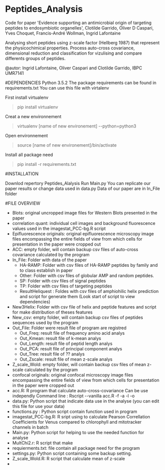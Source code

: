 # Peptides_Analysis

Code for paper 'Evidence supporting an antimicrobial origin of targeting peptides to endosymbiotic organelles', Clotilde Garrido, Oliver D Caspari, Yves Choquet, Francis-André Wollman, Ingrid Lafontaine

Analysing short peptides using z-scale factor (Hellberg 1987) that represent the physicochimical properties. 
Process auto-cross covariance, dimensional reduction and classification for vizulising and compare differents groups of peptides.

@autor: Ingrid Lafontaine, Oliver Caspari and Clotilde Garrido, IBPC UMR7141

#DEPENDENCIES
Python 3.5.2
The package requirements can be found in requirements.txt
You can use this file with virtalenv

First install virtualenv
> pip install virtualenv

Creat a new environnement
> virtualenv [name of new environement] --python=python3

Open environnement
> source [name of new environement]/bin/activate

Install all package need
> pip install -r requirements.txt

#INSTALLATION

Downlod repertory Peptides_Alalysis
Run Main.py
You can replicate our paper results or change data used in data.py
Data of our paper are in In_File folder

#FILE OVERVIEW
* Blots: original uncropped image files for Western Blots presented in the paper
* correlation quant: individual cell images and background fluorescence values used in the imagestat_PCC-bg.R script
* Epifluorescence originals: original epifluorescence microscopy image files encompassing the entire fields of view from which cells for presentation in the paper were cropped out
* ACC: empty folder, will contain backup csv files of auto-cross covariance calculated by the program
* In_File: Folder with data of the paper
	- HA-RAMP: Folder with csv files of HA-RAMP peptides by family and to class establish in paper
	- Other: Folder with csv files of globular AMP and random peptides.
	- SP: Folder with csv files of signal peptides 
	- TP: Folder with csv files of targeting peptides
	- ResultHeliquest : Foldes with csv files of amphiohilic helix prediction and script for generate them (Look start of script to view dependencies) 
* New3Helix: Folder with csv file of helix and peptide features and script for make distribution of theses features
* New_csv: empty folder, will contain backup csv files of peptides sequences used by the program
* Out_File: Folder were result file of program are registred
	- Out_Freq: result file of frequency amino acid analys
	- Out_Kmean: result file of k-mean analys
	- Out_Length: result file of peptid length analys
	- Out_PCA: result file of principal component analys
	- Out_Tree: result file of ?? analys
	- Out_Zscale: result file of mean z-scale analys
* Z_scale_Wold: empty folder, will contain backup csv files of mean z-scale calculated by the program
* confocal originals: original confocal microscopy image files encompassing the entire fields of view from which cells for presentation in the paper were cropped out
* acc.R: R program that calculate auto-cross-covariance
Can be use independly Command line : Rscript --vanilla acc.R -f <csv-file> -a <column-name> -l <lag> -o <out-file>
* data.py: Python script that indicate data use in the analyse (you can edit this file for use your data)
* functions.py : Python script contain function used in program 
* imagestat_PCC-bg.R: R sript using to calculate Pearson Correllation Coefficients for Venus compared to chlorophyll and mitotracker channels in batch
* Main.py: Python script for helping to use the needed function for analyse
* MultChi2.r: R script that make 
* requierments.txt: file contain all package need for the program
* settings.py: Python script containing some backup setting. 
* Z_scale_Wold.R: R script that calculate mean of z-scale
* 

